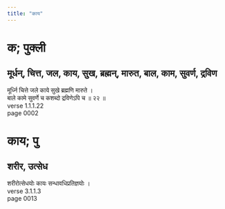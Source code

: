 ```yaml
---
title: "काय"
---
```


# क; पुक्ली
## मूर्धन्, चित्त, जल, काय, सुख, ब्रह्मन्, मारुत, बाल, काम, सुवर्ण, द्रविण
मूर्ध्नि चित्ते जले काये सुखे ब्रह्मणि मारुते ।<br />बाले कामे सुवर्णे च कशब्दो द्रविणेऽपि च ॥ २२ ॥<br />verse 1.1.1.22<br />page 0002

# काय; पु
## शरीर, उत्सेध
शरीरोत्सेधयोः कायः सन्धावधिप्रतिज्ञयोः ।<br />verse 3.1.1.3<br />page 0013


